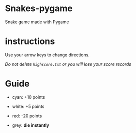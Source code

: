 # Snakes-pygame
Snake game made with Pygame

# instructions
Use your arrow keys to change directions.

*Do not delete `highscore.txt` or you will lose your score records*

# Guide

- cyan: +10 points

- white: +5 points

- red: -20 points

- grey: **die instantly**
